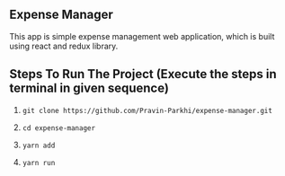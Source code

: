 ## Expense Manager

This app is simple expense management web application, which is built using react and redux library.

## Steps To Run The Project (Execute the steps in terminal in given sequence)

1. ```git clone https://github.com/Pravin-Parkhi/expense-manager.git```

2. ```cd expense-manager```

3. ```yarn add```

4. ```yarn run```
